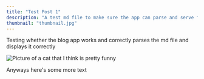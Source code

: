 ```yaml
---
title: "Test Post 1"
description: "A test md file to make sure the app can parse and serve files in the github repo"
thumbnail: "thumbnail.jpg"
---
```


Testing whether the blog app works and correctly parses the md file and displays it correctly

![Picture of a cat that I think is pretty funny](https://github.com/justinsmethers/website/blob/github-api-integration/blog_posts/test_post_1/picture-of-cat.jpg?raw=true)

Anyways here's some more text
